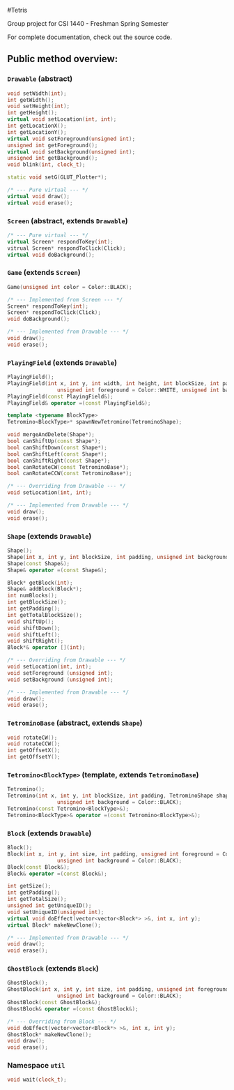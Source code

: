 #Tetris

Group project for CSI 1440 - Freshman Spring Semester

For complete documentation, check out the source code.

## Public method overview: 

### `Drawable` (abstract)

```c++ 
void setWidth(int);
int getWidth();
void setHeight(int);
int getHeight();
virtual void setLocation(int, int);
int getLocationX();
int getLocationY();
virtual void setForeground(unsigned int);
unsigned int getForeground();
virtual void setBackground(unsigned int);
unsigned int getBackground();
void blink(int, clock_t);

static void setG(GLUT_Plotter*);

/* --- Pure virtual --- */
virtual void draw();
virtual void erase();
```
    
### `Screen` (abstract, extends `Drawable`)

```c++
/* --- Pure virtual --- */
virtual Screen* respondToKey(int);
vitrual Screen* respondToClick(Click);
virtual void doBackground();
```

### `Game` (extends `Screen`)

```c++
Game(unsigned int color = Color::BLACK);

/* --- Implemented from Screen --- */
Screen* respondToKey(int);
Screen* respondToClick(Click);
void doBackground();

/* --- Implemented from Drawable --- */
void draw();
void erase();

```

### `PlayingField` (extends `Drawable`)

```c++
PlayingField();
PlayingField(int x, int y, int width, int height, int blockSize, int padding,
                unsigned int foreground = Color::WHITE, unsigned int background = Color::BLACK);
PlayingField(const PlayingField&);
PlayingField& operator =(const PlayingField&);

template <typename BlockType>
Tetromino<BlockType>* spawnNewTetromino(TetrominoShape);

void mergeAndDelete(Shape*);
bool canShiftUp(const Shape*);
bool canShiftDown(const Shape*);
bool canShiftLeft(const Shape*);
bool canShiftRight(const Shape*);
bool canRotateCW(const TetrominoBase*);
bool canRotateCCW(const TetrominoBase*);

/* --- Overriding from Drawable --- */
void setLocation(int, int);

/* --- Implemented from Drawable --- */
void draw();
void erase();
```

### `Shape` (extends `Drawable`)

```c++
Shape();
Shape(int x, int y, int blockSize, int padding, unsigned int background = Color::BLACK);
Shape(const Shape&);
Shape& operator =(const Shape&);

Block* getBlock(int);
Shape& addBlock(Block*);
int numBlocks();
int getBlockSize();
int getPadding();
int getTotalBlockSize();
void shiftUp();
void shiftDown();
void shiftLeft();
void shiftRight();
Block*& operator [](int);

/* --- Overriding from Drawable --- */
void setLocation(int, int);
void setForeground (unsigned int);
void setBackground (unsigned int);

/* --- Implemented from Drawable --- */
void draw();
void erase();

```

### `TetrominoBase` (abstract, extends `Shape`)

```c++
void rotateCW();
void rotateCCW();
int getOffsetX();
int getOffsetY();
```

### `Tetromino<BlockType>` (template, extends `TetrominoBase`)

```c++
Tetromino();
Tetromino(int x, int y, int blockSize, int padding, TetrominoShape shape,
                unsigned int background = Color::BLACK);
Tetromino(const Tetromino<BlockType>&);
Tetromino<BlockType>& operator =(const Tetromino<BlockType>&);
```


### `Block` (extends `Drawable`)

```c++
Block();
Block(int x, int y, int size, int padding, unsigned int foreground = Color::WHITE,
        		unsigned int background = Color::BLACK);
Block(const Block&);
Block& operator =(const Block&);

int getSize();
int getPadding();
int getTotalSize();
unsigned int getUniqueID();
void setUniqueID(unsigned int);
virtual void doEffect(vector<vector<Block*> >&, int x, int y);
virtual Block* makeNewClone();

/* --- Implemented from Drawable --- */
void draw();
void erase();
```

### `GhostBlock` (extends `Block`)

```c++
GhostBlock();
GhostBlock(int x, int y, int size, int padding, unsigned int foreground = Color::WHITE,
                unsigned int background = Color::BLACK);
GhostBlock(const GhostBlock&);
GhostBlock& operator =(const GhostBlock&);

/* --- Overriding from Block --- */
void doEffect(vector<vector<Block*> >&, int x, int y);
GhostBlock* makeNewClone();
void draw();
void erase();
```

### Namespace `util`

```c++
void wait(clock_t);
```

